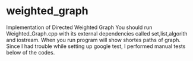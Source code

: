 # weighted_graph
Implementation of Directed Weighted Graph
You should run Weighted_Graph.cpp with its external dependencies called set,list,algorith and iostream. 
When you run program will show shortes paths of graph.
Since I had trouble while setting up google test, I performed manual tests below of the codes.
